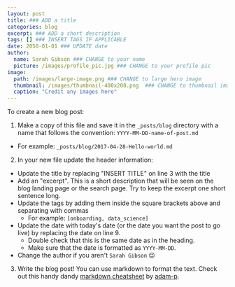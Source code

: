 ```yaml
---
layout: post
title: ### ADD a title
categories: blog
excerpt: ### ADD a short description
tags: [] ### INSERT TAGS IF APPLICABLE
date: 2050-01-01 ### UPDATE date
author:
  name: Sarah Gibson ### CHANGE to your name
  picture: /images/profile_pic.jpg ### CHANGE to your profile pic
image:
  path: /images/large-image.png ### CHANGE to large hero image
  thumbnail: /images/thumbnail-400x200.png  ### CHANGE to thumbnail image
  caption: "Credit any images here"
---
```


To create a new blog post:

1. Make a copy of this file and save it in the `_posts/blog` directory with a name that follows the convention: `YYYY-MM-DD-name-of-post.md`
  * For example: `_posts/blog/2017-04-28-Hello-world.md`
2. In your new file update the header information:
  * Update the title by replacing "INSERT TITLE" on line 3 with the title
  * Add an "excerpt". This is a short description that will be seen on the blog landing page or the search page. Try to keep the excerpt one short sentence long.
  * Update the tags by adding them inside the square brackets above and separating with commas
    * For example: `[onboarding, data_science]`
  * Update the date with today's date (or the date you want the post to go live) by replacing the date on line 9.
    * Double check that this is the same date as in the heading.
    * Make sure that the date is formatted as `YYYY-MM-DD`.
  * Change the author if you aren't `Sarah Gibson` :wink:

3. Write the blog post! You can use markdown to format the text. Check out this handy dandy [markdown cheatsheet](https://github.com/adam-p/markdown-here/wiki/Markdown-Cheatsheet) by [adam-p](https://github.com/adam-p).
